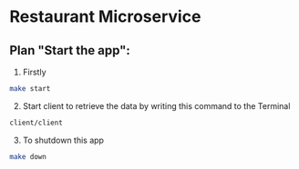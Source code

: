 # Restaurant Microservice

## Plan "Start the app":
1. Firstly
```zsh
make start
```
2. Start client to retrieve the data by writing this command to the Terminal
```zsh
client/client
```
3. To shutdown this app
```zsh
make down
```
